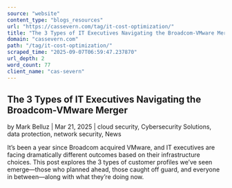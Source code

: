 ```yaml
---
source: "website"
content_type: "blogs_resources"
url: "https://cassevern.com/tag/it-cost-optimization/"
title: "The 3 Types of IT Executives Navigating the Broadcom-VMware Merger"
domain: "cassevern.com"
path: "/tag/it-cost-optimization/"
scraped_time: "2025-09-07T06:59:47.237870"
url_depth: 2
word_count: 77
client_name: "cas-severn"
---
```


## The 3 Types of IT Executives Navigating the Broadcom-VMware Merger

by Mark Belluz | Mar 21, 2025 | cloud security, Cybersecurity Solutions, data protection, network security, News

It’s been a year since Broadcom acquired VMware, and IT executives are facing dramatically different outcomes based on their infrastructure choices. This post explores the 3 types of customer profiles we’ve seen emerge—those who planned ahead, those caught off guard, and everyone in between—along with what they’re doing now.